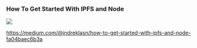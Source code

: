 ### How To Get Started With IPFS and Node

![](https://miro.medium.com/max/2700/1*GmcKZro_2D5jnfNpi47JNw.gif)

https://medium.com/@indreklasn/how-to-get-started-with-ipfs-and-node-fa04baec6b3a
